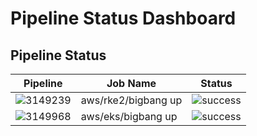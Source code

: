 # Pipeline Status Dashboard
## Pipeline Status
| Pipeline | Job Name | Status |
|----------|--------|--------|
| ![3149239](https://repo1.dso.mil/big-bang/bigbang/-/pipelines/3149239) | aws/rke2/bigbang up | ![success](https://img.shields.io/badge/Passed-green?style=flat-square) |
| ![3149968](https://repo1.dso.mil/big-bang/bigbang/-/pipelines/3149968) | aws/eks/bigbang up | ![success](https://img.shields.io/badge/Passed-green?style=flat-square) |

